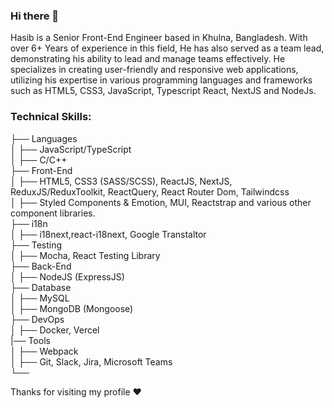 ### Hi there 👋

Hasib is a Senior Front-End Engineer based in Khulna, Bangladesh. With over 6+ Years of experience in this field, He has also served as a team lead, demonstrating his ability to lead and manage teams effectively. He specializes in creating user-friendly and responsive web applications, utilizing his expertise in various programming languages and frameworks such as HTML5, CSS3, JavaScript, Typescript React, NextJS and NodeJs.

### Technical Skills:

├── Languages  
│   ├── JavaScript/TypeScript  
│   ├── C/C++  
├── Front-End  
│   ├── HTML5, CSS3 (SASS/SCSS), ReactJS, NextJS, ReduxJS/ReduxToolkit, ReactQuery, React Router Dom, Tailwindcss  
│   ├── Styled Components & Emotion, MUI, Reactstrap and various other component libraries.  
├── i18n  
│   ├── i18next,react-i18next, Google Transtaltor  
├── Testing  
│   ├── Mocha, React Testing Library  
├── Back-End  
│   ├── NodeJS (ExpressJS)  
├── Database  
│   ├── MySQL  
│   ├── MongoDB (Mongoose)  
├── DevOps  
│   ├── Docker, Vercel  
|── Tools  
│   ├── Webpack  
│   ├── Git, Slack, Jira, Microsoft Teams  
└──

  Thanks for visiting my profile ❤️
